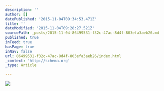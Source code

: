 ```yaml
---
description: ''
author: []
datePublished: '2015-11-04T09:34:53.471Z'
title: ''
dateModified: '2015-11-04T09:28:27.521Z'
sourcePath: _posts/2015-11-04-86499531-f32c-47ac-8d4f-803efa3aeb26.md
published: true
inFeed: true
hasPage: true
inNav: false
url: 86499531-f32c-47ac-8d4f-803efa3aeb26/index.html
_context: 'http://schema.org'
_type: Article

---
```

![](https://the-grid-user-content.s3-us-west-2.amazonaws.com/37e71590-1dbb-47ad-8467-c240a3a102f3.png)